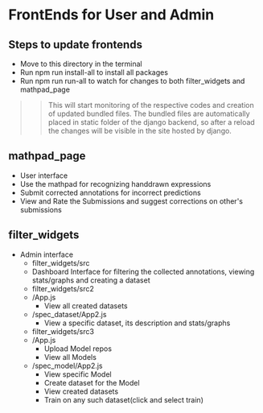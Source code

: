 # FrontEnds for User and Admin
## Steps to update frontends
 - Move to this directory in the terminal
 - Run npm run install-all to install all packages
 - Run npm run run-all to watch for changes to both filter_widgets and mathpad_page
  > > This will start monitoring of the respective codes and creation of updated bundled files. The bundled files are automatically placed in static folder of the django backend, so after a reload the changes will be visible in the site hosted by django. 

## mathpad_page
- User interface
- Use the mathpad for recognizing handdrawn expressions
- Submit corrected annotations for incorrect predictions
- View and Rate the Submissions and suggest corrections on other's submissions

## filter_widgets
- Admin interface
  -  filter_widgets/src
    - Dashboard Interface for filtering the collected annotations, viewing stats/graphs and creating a dataset  
  -  filter_widgets/src2
    - /App.js
      - View all created datasets    
    - /spec_dataset/App2.js
      - View a specific dataset, its description and stats/graphs 
  -  filter_widgets/src3
    - /App.js
      - Upload Model repos
      - View all Models 
    - /spec_model/App2.js
      - View specific Model
      - Create dataset for the Model
      - View created datasets
      - Train on any such dataset(click and select train)

